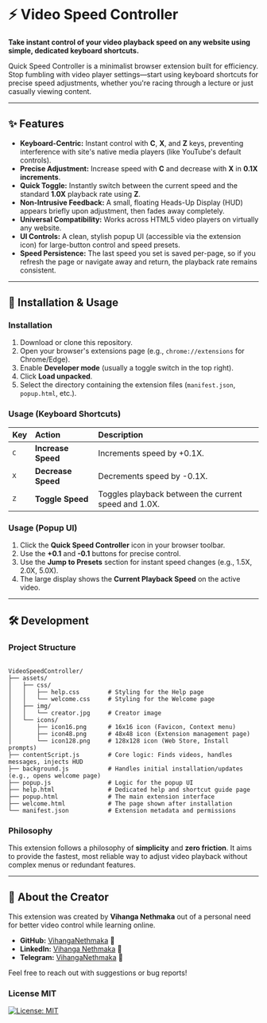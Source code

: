 # ⚡ Video Speed Controller
 
**Take instant control of your video playback speed on any website using simple, dedicated keyboard shortcuts.**

Quick Speed Controller is a minimalist browser extension built for efficiency. Stop fumbling with video player settings—start using keyboard shortcuts for precise speed adjustments, whether you're racing through a lecture or just casually viewing content. 

---

## ✨ Features

* **Keyboard-Centric:** Instant control with **C**, **X**, and **Z** keys, preventing interference with site's native media players (like YouTube's default controls).
* **Precise Adjustment:** Increase speed with **C** and decrease with **X** in **0.1X increments**.
* **Quick Toggle:** Instantly switch between the current speed and the standard **1.0X** playback rate using **Z**.
* **Non-Intrusive Feedback:** A small, floating Heads-Up Display (HUD) appears briefly upon adjustment, then fades away completely.
* **Universal Compatibility:** Works across HTML5 video players on virtually any website.
* **UI Controls:** A clean, stylish popup UI (accessible via the extension icon) for large-button control and speed presets.
* **Speed Persistence:** The last speed you set is saved per-page, so if you refresh the page or navigate away and return, the playback rate remains consistent.

---

## 🚀 Installation & Usage

### Installation

1.  Download or clone this repository.
2.  Open your browser's extensions page (e.g., `chrome://extensions` for Chrome/Edge).
3.  Enable **Developer mode** (usually a toggle switch in the top right).
4.  Click **Load unpacked**.
5.  Select the directory containing the extension files (`manifest.json`, `popup.html`, etc.).

### Usage (Keyboard Shortcuts)

| Key | Action | Description |
| :--- | :--- | :--- |
| <kbd>C</kbd> | **Increase Speed** | Increments speed by +0.1X. |
| <kbd>X</kbd> | **Decrease Speed** | Decrements speed by -0.1X. |
| <kbd>Z</kbd> | **Toggle Speed** | Toggles playback between the current speed and 1.0X. |

### Usage (Popup UI)

1.  Click the **Quick Speed Controller** icon in your browser toolbar.
2.  Use the **+0.1** and **-0.1** buttons for precise control.
3.  Use the **Jump to Presets** section for instant speed changes (e.g., 1.5X, 2.0X, 5.0X).
4.  The large display shows the **Current Playback Speed** on the active video.

---

## 🛠️ Development

### Project Structure

```

VideoSpeedController/
├── assets/
│   ├── css/
│   │   ├── help.css        # Styling for the Help page
│   │   └── welcome.css     # Styling for the Welcome page
│   ├── img/
│   │   └── creator.jpg     # Creator image
│   └── icons/
│       ├── icon16.png      # 16x16 icon (Favicon, Context menu)
│       ├── icon48.png      # 48x48 icon (Extension management page)
│       └── icon128.png     # 128x128 icon (Web Store, Install prompts)
├── contentScript.js        # Core logic: Finds videos, handles messages, injects HUD
├── background.js           # Handles initial installation/updates (e.g., opens welcome page)
├── popup.js                # Logic for the popup UI
├── help.html               # Dedicated help and shortcut guide page
├── popup.html              # The main extension interface
├── welcome.html            # The page shown after installation
└── manifest.json           # Extension metadata and permissions

```

### Philosophy

This extension follows a philosophy of **simplicity** and **zero friction**. It aims to provide the fastest, most reliable way to adjust video playback without complex menus or redundant features.

---

## 👤 About the Creator

This extension was created by **Vihanga Nethmaka** out of a personal need for better video control while learning online.

* **GitHub:** [VihangaNethmaka](https://github.com/VihangaNethmaka) 🔗
* **LinkedIn:** [Vihanga Nethmaka](https://www.linkedin.com/in/vihanganethmaka/) 💼
* **Telegram:** [VihangaNethmaka](https://t.me/VihangaNethmaka) 💬

Feel free to reach out with suggestions or bug reports!

### License **MIT**

[![License: MIT](https://img.shields.io/badge/License-MIT-yellow.svg)](LICENSE)
